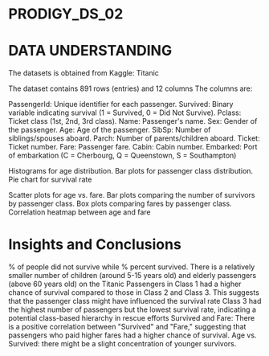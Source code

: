 # PRODIGY_DS_02

# DATA UNDERSTANDING
The datasets is obtained from Kaggle: Titanic

The dataset contains 891 rows (entries) and 12 columns
The columns are:

PassengerId: Unique identifier for each passenger.
Survived: Binary variable indicating survival (1 = Survived, 0 = Did Not Survive).
Pclass: Ticket class (1st, 2nd, 3rd class).
Name: Passenger's name.
Sex: Gender of the passenger.
Age: Age of the passenger.
SibSp: Number of siblings/spouses aboard.
Parch: Number of parents/children aboard.
Ticket: Ticket number.
Fare: Passenger fare.
Cabin: Cabin number.
Embarked: Port of embarkation (C = Cherbourg, Q = Queenstown, S = Southampton)

Histograms for age distribution.
Bar plots for passenger class distribution.
Pie chart for survival rate

Scatter plots for age vs. fare.
Bar plots comparing the number of survivors by passenger class.
Box plots comparing fares by passenger class.
Correlation heatmap between age and fare

# Insights and Conclusions
 % of people did not survive while 
 % percent survived.
There is a relatively smaller number of children (around 5-15 years old) and elderly passengers (above 60 years old) on the Titanic
Passengers in Class 1 had a higher chance of survival compared to those in Class 2 and Class 3. This suggests that the passenger class might have influenced the survival rate
Class 3 had the highest number of passengers but the lowest survival rate, indicating a potential class-based hierarchy in rescue efforts
Survived and Fare: There is a positive correlation between "Survived" and "Fare," suggesting that passengers who paid higher fares had a higher chance of survival.
Age vs. Survived: there might be a slight concentration of younger survivors.
